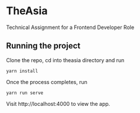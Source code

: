 # TheAsia

Technical Assignment for a Frontend Developer Role


## Running the project

Clone the repo, cd into theasia directory and run

```
yarn install
```
Once the process completes, run

```
yarn run serve
```

Visit http://localhost:4000 to view the app.
